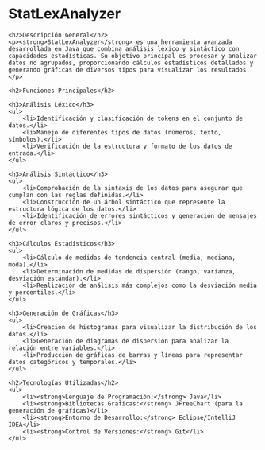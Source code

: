 <!DOCTYPE html>
<html lang="es">
<head>
    <meta charset="UTF-8">
    <meta name="viewport" content="width=device-width, initial-scale=1.0">
    <title>StatLexAnalyzer</title>
</head>
<body>
    <h1>StatLexAnalyzer</h1>

    <h2>Descripción General</h2>
    <p><strong>StatLexAnalyzer</strong> es una herramienta avanzada desarrollada en Java que combina análisis léxico y sintáctico con capacidades estadísticas. Su objetivo principal es procesar y analizar datos no agrupados, proporcionando cálculos estadísticos detallados y generando gráficas de diversos tipos para visualizar los resultados.</p>

    <h2>Funciones Principales</h2>
    
    <h3>Análisis Léxico</h3>
    <ul>
        <li>Identificación y clasificación de tokens en el conjunto de datos.</li>
        <li>Manejo de diferentes tipos de datos (números, texto, símbolos).</li>
        <li>Verificación de la estructura y formato de los datos de entrada.</li>
    </ul>

    <h3>Análisis Sintáctico</h3>
    <ul>
        <li>Comprobación de la sintaxis de los datos para asegurar que cumplan con las reglas definidas.</li>
        <li>Construcción de un árbol sintáctico que represente la estructura lógica de los datos.</li>
        <li>Identificación de errores sintácticos y generación de mensajes de error claros y precisos.</li>
    </ul>

    <h3>Cálculos Estadísticos</h3>
    <ul>
        <li>Cálculo de medidas de tendencia central (media, mediana, moda).</li>
        <li>Determinación de medidas de dispersión (rango, varianza, desviación estándar).</li>
        <li>Realización de análisis más complejos como la desviación media y percentiles.</li>
    </ul>

    <h3>Generación de Gráficas</h3>
    <ul>
        <li>Creación de histogramas para visualizar la distribución de los datos.</li>
        <li>Generación de diagramas de dispersión para analizar la relación entre variables.</li>
        <li>Producción de gráficas de barras y líneas para representar datos categóricos y temporales.</li>
    </ul>

    <h2>Tecnologías Utilizadas</h2>
    <ul>
        <li><strong>Lenguaje de Programación:</strong> Java</li>
        <li><strong>Bibliotecas Gráficas:</strong> JFreeChart (para la generación de gráficas)</li>
        <li><strong>Entorno de Desarrollo:</strong> Eclipse/IntelliJ IDEA</li>
        <li><strong>Control de Versiones:</strong> Git</li>
    </ul>
</body>
</html>
